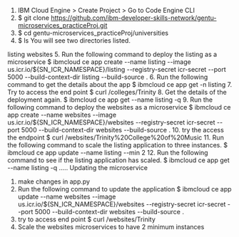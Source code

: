 1. IBM Cloud Engine > Create Project > Go to Code Engine CLI
2. $ git clone https://github.com/ibm-developer-skills-network/gentu-microservices_practiceProj.git
3. $ cd gentu-microservices_practiceProj/universities
4. $ ls 
You will see two directories listed.

listing
websites
5. Run the following command to deploy the listing as a microservice 
$ ibmcloud ce app create --name listing --image us.icr.io/${SN_ICR_NAMESPACE}/listing --registry-secret icr-secret --port 5000 --build-context-dir listing --build-source .
6. Run the following command to get the details about the app 
$ ibmcloud ce app get -n listing
7. Try to access the end point 
$ curl <your deplymenturl>/colleges/Trinity
8. Get the details of the deployment again.
$ ibmcloud ce app get --name listing -q
9. Run the following command to deploy the websites as a microservice 
$ ibmcloud ce app create --name websites --image us.icr.io/${SN_ICR_NAMESPACE}/websites --registry-secret icr-secret --port 5000 --build-context-dir websites --build-source .
10. try the access the endpoint 
$ curl <your deplymenturl>/websites/Trinity%20College%20of%20Music
11. Run the following command to scale the listing application to three instances.
$ ibmcloud ce app update --name listing --min 2
12. Run the following command to see if the listing application has scaled.
$ ibmcloud ce app get --name listing -q 
.....
Updating the microservice
1.  make changes in app.py
2. Run the following command to update the application
$ ibmcloud ce app update --name websites --image us.icr.io/${SN_ICR_NAMESPACE}/websites --registry-secret icr-secret --port 5000 --build-context-dir websites --build-source .
3. try to access end point
$ curl <your deplymenturl>/websites/Trinity
4. Scale the websites microservices to have 2 minimum instances 
